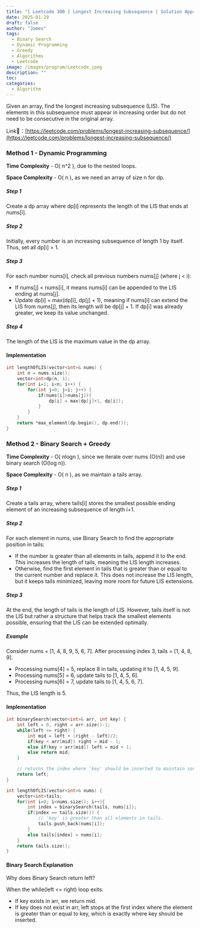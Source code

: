 ```yaml
---
title: "[ Leetcode 300 ] Longest Increasing Subsequence | Solution Approach & Explanation"
date: 2025-01-29
draft: false
author: "James"
tags:
  - Binary Search
  - Dynamic Programming
  - Greedy
  - Algorithms
  - Leetcode
image: /images/program/Leetcode.jpeg
description: ""
toc: 
categories:
  - Algorithm
---
```


Given an array, find the longest increasing subsequence (LIS). The elements in this subsequence must appear in increasing order but do not need to be consecutive in the original array.

Link🔗：[https://leetcode.com/problems/longest-increasing-subsequence/](https://leetcode.com/problems/longest-increasing-subsequence/)

### **Method 1 - Dynamic Programming**

**Time Complexity** - O( n^2 ), due to the nested loops.

**Space Complexity** - O( n ), as we need an array of size n for dp.

##### **Step 1**

Create a dp array where dp[i] represents the length of the LIS that ends at nums[i].

##### **Step 2**

Initially, every number is an increasing subsequence of length 1 by itself. Thus, set all dp[i] = 1.

##### **Step 3**

For each number nums[i], check all previous numbers nums[j] (where j < i):
- If nums[j] < nums[i], it means nums[i] can be appended to the LIS ending at nums[j].
- Update dp[i] = max(dp[i], dp[j] + 1), meaning if nums[i] can extend the LIS from nums[j], then its length will be dp[j] + 1. If dp[i] was already greater, we keep its value unchanged.

##### **Step 4**

The length of the LIS is the maximum value in the dp array.

#### **Implementation**

```cpp
int lengthOfLIS(vector<int>& nums) {
    int n = nums.size();
    vector<int>dp(n, 1);
    for(int i=1; i<n; i++) {
        for(int j=0; j<i; j++) {
            if(nums[i]>nums[j]){
                dp[i] = max(dp[j]+1, dp[i]);
            }
        }
    }
    return *max_element(dp.begin(), dp.end());
}
```

### **Method 2 - Binary Search + Greedy**

**Time Complexity** - O( nlogn ), since we iterate over nums (O(n)) and use binary search (O(log n)).

**Space Complexity** - O( n ), as we maintain a tails array.

##### **Step 1**

Create a tails array, where tails[i] stores the smallest possible ending element of an increasing subsequence of length i+1.

##### **Step 2**

For each element in nums, use Binary Search to find the appropriate position in tails:
- If the number is greater than all elements in tails, append it to the end. This increases the length of tails, meaning the LIS length increases.
- Otherwise, find the first element in tails that is greater than or equal to the current number and replace it. This does not increase the LIS length, but it keeps tails minimized, leaving more room for future LIS extensions.

##### **Step 3**

At the end, the length of tails is the length of LIS. However, tails itself is not the LIS but rather a structure that helps track the smallest elements possible, ensuring that the LIS can be extended optimally.

##### **Example**

Consider nums = [1, 4, 8, 9, 5, 6, 7]. After processing index 3, tails = [1, 4, 8, 9].

- Processing nums[4] = 5, replace 8 in tails, updating it to [1, 4, 5, 9].
- Processing nums[5] = 6, update tails to [1, 4, 5, 6].
- Processing nums[6] = 7, update tails to [1, 4, 5, 6, 7].

Thus, the LIS length is 5.

#### **Implementation**

```cpp
int binarySearch(vector<int>& arr, int key) {
    int left = 0, right = arr.size()-1;
    while(left <= right) {
        int mid = left + (right - left)/2;
        if(key < arr[mid]) right = mid - 1;
        else if(key > arr[mid]) left = mid + 1;
        else return mid;
    }

    // returns the index where 'key' should be inserted to maintain sorted order
    return left; 
}

int lengthOfLIS(vector<int>& nums) {
    vector<int>tails;
    for(int i=0; i<nums.size(); i++){
        int index = binarySearch(tails, nums[i]);
        if(index == tails.size()) {
            // 'key' is greater than all elements in tails.
            tails.push_back(nums[i]); 
        }
        else tails[index] = nums[i];
    }
    return tails.size();
}
```

#### **Binary Search Explanation**

Why does Binary Search return left?

When the while(left <= right) loop exits:

- If key exists in arr, we return mid.
- If key does not exist in arr, left stops at the first index where the element is greater than or equal to key, which is exactly where key should be inserted.